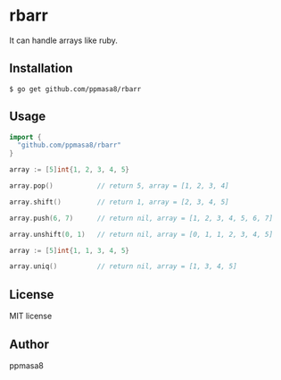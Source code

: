 # rbarr
It can handle arrays like ruby.

## Installation
```
$ go get github.com/ppmasa8/rbarr
```

## Usage
```go
import {
  "github.com/ppmasa8/rbarr"
}

array := [5]int{1, 2, 3, 4, 5}

array.pop()           // return 5, array = [1, 2, 3, 4]

array.shift()         // return 1, array = [2, 3, 4, 5]

array.push(6, 7)      // return nil, array = [1, 2, 3, 4, 5, 6, 7]

array.unshift(0, 1)   // return nil, array = [0, 1, 1, 2, 3, 4, 5]

array := [5]int{1, 1, 3, 4, 5}

array.uniq()          // return nil, array = [1, 3, 4, 5]
```

## License
MIT license

## Author
ppmasa8
